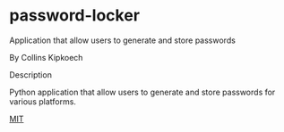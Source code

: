 # password-locker
Application that allow users to generate and store passwords

By Collins Kipkoech

Description

Python application that allow users to generate and store passwords for various platforms.

[MIT](LICENSE.md)
